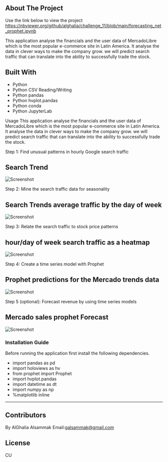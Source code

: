 ## About The Project

Use the link below to view the project
https://nbviewer.org/github/alghalia/challenge_11/blob/main/forecasting_net_prophet.ipynb

This application analyse the financials and the user data of MercadoLibre which is the most popular e-commerce site in Latin America. It analyse the data in clever ways to make the company grow. we will predict search traffic that can translate into the ability to successfully trade the stock.


## Built With

* Python
* Python CSV Reading/Writing
* Python pandas
* Python hvplot.pandas
* Python conda
* Python JupyterLab

Usage
This application analyse the financials and the user data of MercadoLibre which is the most popular e-commerce site in Latin America. It analyse the data in clever ways to make the company grow. we will predict search traffic that can translate into the ability to successfully trade the stock.

Step 1: Find unusual patterns in hourly Google search traffic

## Search Trend

![Screenshot](https://github.com/alghalia/challenge_11/blob/main/Images/Search%20Trend%20.png)

Step 2: Mine the search traffic data for seasonality

## Search Trends average traffic by the day of week 

![Screenshot](https://github.com/alghalia/challenge_11/blob/main/Images/Search%20Trends%20average%20traffic%20by%20the%20day%20of%20week%20.png)

Step 3: Relate the search traffic to stock price patterns


## hour/day of week search traffic as a heatmap

![Screenshot](https://github.com/alghalia/challenge_11/blob/main/Images/hour%3Aday%20of%20week%20search%20traffic%20as%20a%20heatmap..png)


Step 4: Create a time series model with Prophet


## Prophet predictions for the Mercado trends data

![Screenshot](https://github.com/alghalia/challenge_11/blob/main/Images/Prophet%20predictions%20for%20the%20Mercado%20trends%20data.png)


Step 5 (optional): Forecast revenue by using time series models

## Mercado sales prophet Forecast

![Screenshot](https://github.com/alghalia/challenge_11/blob/main/Images/mercado_sales_prophet_forecast.png)


### Installation Guide
Before running the application first install the following dependencies.

* import pandas as pd
* import holoviews as hv
* from prophet import Prophet
* import hvplot.pandas
* import datetime as dt
* import numpy as np
* %matplotlib inline


---
## Contributors
By AlGhalia Alsammak
Email:galsammak@gmail.com
## License
CU

